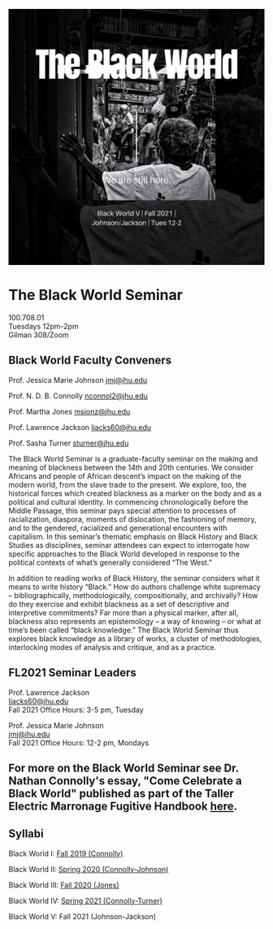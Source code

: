 ![BlackWorldDeck1](https://github.com/jmjafrx/teaching/blob/main/assets/Black%20World%20(Ballester).png)

# The Black World Seminar  

100.708.01  
Tuesdays 12pm-2pm  
Gilman 308/Zoom  

## Black World Faculty Conveners  
Prof. Jessica Marie Johnson
jmj@jhu.edu

Prof. N. D. B. Connolly
nconnol2@jhu.edu 

Prof. Martha Jones
msjonz@jhu.edu

Prof. Lawrence Jackson
ljacks60@jhu.edu

Prof. Sasha Turner
sturner@jhu.edu 

The Black World Seminar is a graduate-faculty seminar on the making and meaning of blackness between the 14th and 20th centuries. We consider Africans and people of African descent’s impact on the making of the modern world, from the slave trade to the present. We explore, too, the historical forces which created blackness as a marker on the body and as a political and cultural identity.  In commencing chronologically before the Middle Passage, this seminar pays special attention to processes of racialization, diaspora, moments of dislocation, the fashioning of memory, and to the gendered, racialized and generational encounters with capitalism. In this seminar’s thematic emphasis on Black History and Black Studies as disciplines, seminar attendees can expect to interrogate how specific approaches to the Black World developed in response to the political contexts of what’s generally considered “The West.”  

In addition to reading works of Black History, the seminar considers what it means to write history “Black.” How do authors challenge white supremacy – bibliographically, methodologically, compositionally, and archivally?  How do they exercise and exhibit blackness as a set of descriptive and interpretive commitments? Far more than a physical marker, after all, blackness also represents an epistemology – a way of knowing – or what at time’s been called “black knowledge.” The Black World Seminar thus explores black knowledge as a library of works, a cluster of methodologies, interlocking modes of analysis and critique, and as a practice.  

## FL2021 Seminar Leaders

Prof. Lawrence Jackson  
ljacks60@jhu.edu  
Fall 2021 Office Hours: 3-5 pm, Tuesday  

Prof. Jessica Marie Johnson  
jmj@jhu.edu  
Fall 2021 Office Hours: 12-2 pm, Mondays  


## For more on the Black World Seminar see Dr. Nathan Connolly's essay, "Come Celebrate a Black World" published as part of the Taller Electric Marronage Fugitive Handbook [here](https://www.electricmarronage.com/electricblog/2020/6/20/come-celebrate-a-black-world).

## Syllabi

Black World I: [Fall 2019 (Connolly)](https://www.dropbox.com/sh/0eyr6cdb6yhrpsc/AACpuK9KPL9lVntpohGl8xela)

Black World II: [Spring 2020 (Connolly-Johnson)](https://www.dropbox.com/s/29hilzy6yj30xal/SP20BlackWorldSeminar.pdf)

Black World III: [Fall 2020 (Jones)](https://www.dropbox.com/s/ttda01hvejrsi67/fl20blackworld.docx)

Black World IV: [Spring 2021 (Connolly-Turner)](https://www.dropbox.com/s/bcy88qxen1w4kcl/blackworldseminarii.pdf)

Black World V: Fall 2021 (Johnson-Jackson)

